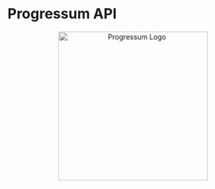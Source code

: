# Progressum API

<p align="center">
<a href="https://github.com/progressumApp" target="_blank">
  <img width="300" height="300" alt="Progressum Logo" src="https://github.com/user-attachments/assets/a51a509d-4caa-4e16-a056-98674d069ef7" />
</a>
</p>
